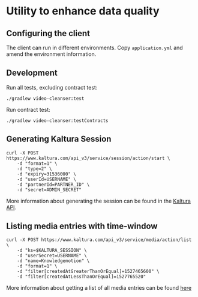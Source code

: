 # Utility to enhance data quality

## Configuring the client

The client can run in different environments. Copy `application.yml` and amend the environment information.


## Development

Run all tests, excluding contract test:
```
./gradlew video-cleanser:test
```

Run contract test:
```
./gradlew video-cleanser:testContracts
```


## Generating Kaltura Session

```
curl -X POST https://www.kaltura.com/api_v3/service/session/action/start \
    -d "format=1" \
    -d "type=2" \
    -d "expiry=31536000" \
    -d "userId=USERNAME" \
    -d "partnerId=PARTNER_ID" \
    -d "secret=ADMIN_SECRET"
```

More information about generating the session can be found in the [Kaltura API](https://developer.kaltura.com/api-docs/Generate_API_Sessions/session/session_start).


## Listing media entries with time-window
```
curl -X POST https://www.kaltura.com/api_v3/service/media/action/list \
    -d "ks=$KALTURA_SESSION" \
    -d "userSecret=USERNAME" \
    -d "name=Knowledgemotion" \
    -d "format=1" \
    -d "filter[createdAtGreaterThanOrEqual]=1527465600" \
    -d "filter[createdAtLessThanOrEqual]=1527765520"
```

More information about getting a list of all media entries can be found [here](https://developer.kaltura.com/console/Ingest_and_Upload_Media/media/media_list?query=list)


